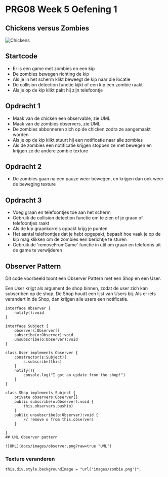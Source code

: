 # PRG08 Week 5 Oefening 1

## Chickens versus Zombies

![Chickens](docs/images/runchickenrun.png?raw=true "Run chicken, run")

## Startcode

- Er is een game met zombies en een kip
- De zombies bewegen richting de kip
- Als je in het scherm klikt beweegt de kip naar die locatie
- De collision detection functie kijkt of een kip een zombie raakt
- Als je op de kip klikt pakt hij zijn telefoontje

## Opdracht 1

- Maak van de chicken een observable, zie UML
- Maak van de zombies observers, zie UML
- De zombies abbonneren zich op de chicken zodra ze aangemaakt worden
- Als je op de kip klikt stuurt hij een notificatie naar alle zombies
- Als de zombies een notificatie krijgen stoppen ze met bewegen en krijgen ze de andere zombie texture

## Opdracht 2

- De zombies gaan na een pauze weer bewegen, en krijgen dan ook weer de beweging texture

## Opdracht 3

- Voeg graan en telefoontjes toe aan het scherm
- Gebruik de collision detection functie om te zien of je graan of telefoontjes raakt
- Als de kip graankorrels oppakt krijg je punten
- Het aantal telefoontjes dat je hebt opgepakt, bepaalt hoe vaak je op de kip mag klikken om de zombies een berichtje te sturen
- Gebruik de 'removeFromGame' functie in util om graan en telefoons uit de game te verwijderen

## Observer Pattern

Dit code voorbeeld toont een Observer Pattern met een Shop en een User.

Een User krijgt als argument de shop binnen, zodat de user zich kan subscriben op de shop.
De Shop houdt een lijst van Users bij. Als er iets verandert in de Shop, dan krijgen alle users een notificatie.

```
interface Observer {
    notify():void
}

interface Subject {
    observers:Observer[]
    subscribe(o:Observer):void
    unsubscribe(o:Observer):void
}

class User implements Observer {
    constructor(s:Subject){
        s.subscribe(this)
    }
    notify(){
        console.log("I got an update from the shop!")
    }
}

class Shop implements Subject {
    private observers:Observer[]
    public subscribe(o:Observer):void {
        this.observers.push(o)
    }
    public unsubscribe(o:Observer):void {
        // remove o from this.observers
    }
    
}
## UML Observer pattern

![UML](docs/images/observer.png?raw=true "UML")

```

### Texture veranderen

```
this.div.style.backgroundImage = "url('images/zombie.png')";
```
